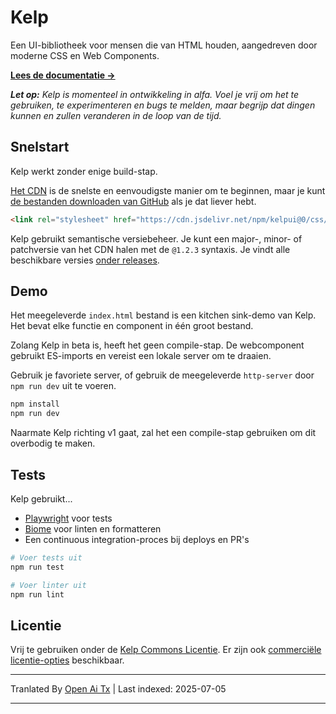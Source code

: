 # Kelp

Een UI-bibliotheek voor mensen die van HTML houden, aangedreven door moderne CSS en Web Components.

**[Lees de documentatie &rarr;](https://kelpui.com)**

_**Let op:** Kelp is momenteel in ontwikkeling in alfa. Voel je vrij om het te gebruiken, te experimenteren en bugs te melden, maar begrijp dat dingen kunnen en zullen veranderen in de loop van de tijd._



## Snelstart

Kelp werkt zonder enige build-stap.

[Het CDN](https://cdn.jsdelivr.net/npm/kelpui/) is de snelste en eenvoudigste manier om te beginnen, maar je kunt [de bestanden downloaden van GitHub](https://github.com/cferdinandi/kelp) als je dat liever hebt.

```html
<link rel="stylesheet" href="https://cdn.jsdelivr.net/npm/kelpui@0/css/kelp.css">
```

Kelp gebruikt semantische versiebeheer. Je kunt een major-, minor- of patchversie van het CDN halen met de `@1.2.3` syntaxis. Je vindt alle beschikbare versies [onder releases](https://github.com/cferdinandi/kelp/tags).



## Demo

Het meegeleverde `index.html` bestand is een kitchen sink-demo van Kelp. Het bevat elke functie en component in één groot bestand.

Zolang Kelp in beta is, heeft het geen compile-stap. De webcomponent gebruikt ES-imports en vereist een lokale server om te draaien.

Gebruik je favoriete server, of gebruik de meegeleverde `http-server` door `npm run dev` uit te voeren.

```bash
npm install
npm run dev
```

Naarmate Kelp richting v1 gaat, zal het een compile-stap gebruiken om dit overbodig te maken.



## Tests

Kelp gebruikt...

- [Playwright](https://playwright.dev) voor tests
- [Biome](https://biomejs.dev) voor linten en formatteren
- Een continuous integration-proces bij deploys en PR's

```bash
# Voer tests uit
npm run test

# Voer linter uit
npm run lint
```



## Licentie

Vrij te gebruiken onder de [Kelp Commons Licentie](https://github.com/cferdinandi/kelp/blob/main/LICENSE.md). Er zijn ook [commerciële licentie-opties](/license/) beschikbaar.

---

Tranlated By [Open Ai Tx](https://github.com/OpenAiTx/OpenAiTx) | Last indexed: 2025-07-05

---